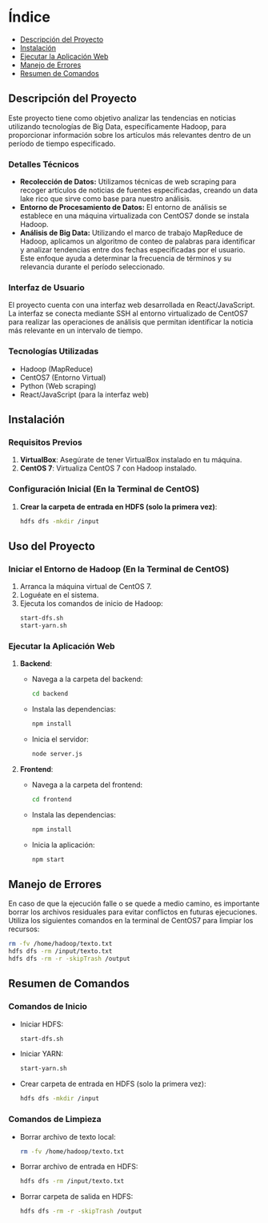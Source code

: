 
# Índice
- [Descripción del Proyecto](#descripción-del-proyecto)
- [Instalación](#instalación)
- [Ejecutar la Aplicación Web](#ejecutar-la-aplicación-web)
- [Manejo de Errores](#manejo-de-errores)
- [Resumen de Comandos](#resumen-de-comandos)

## Descripción del Proyecto

Este proyecto tiene como objetivo analizar las tendencias en noticias utilizando tecnologías de Big Data, específicamente Hadoop, para proporcionar información sobre los artículos más relevantes dentro de un período de tiempo especificado.

### Detalles Técnicos

- **Recolección de Datos:** Utilizamos técnicas de web scraping para recoger artículos de noticias de fuentes especificadas, creando un data lake rico que sirve como base para nuestro análisis.
- **Entorno de Procesamiento de Datos:** El entorno de análisis se establece en una máquina virtualizada con CentOS7 donde se instala Hadoop.
- **Análisis de Big Data:** Utilizando el marco de trabajo MapReduce de Hadoop, aplicamos un algoritmo de conteo de palabras para identificar y analizar tendencias entre dos fechas especificadas por el usuario. Este enfoque ayuda a determinar la frecuencia de términos y su relevancia durante el período seleccionado.

### Interfaz de Usuario

El proyecto cuenta con una interfaz web desarrollada en React/JavaScript. La interfaz se conecta mediante SSH al entorno virtualizado de CentOS7 para realizar las operaciones de análisis que permitan identificar la noticia más relevante en un intervalo de tiempo.

### Tecnologías Utilizadas

- Hadoop (MapReduce)
- CentOS7 (Entorno Virtual)
- Python (Web scraping)
- React/JavaScript (para la interfaz web)

## Instalación

### Requisitos Previos

1. **VirtualBox**: Asegúrate de tener VirtualBox instalado en tu máquina.
2. **CentOS 7**: Virtualiza CentOS 7 con Hadoop instalado.

### Configuración Inicial (En la Terminal de CentOS)

1. **Crear la carpeta de entrada en HDFS (solo la primera vez)**:
   ```bash
   hdfs dfs -mkdir /input
   ```

## Uso del Proyecto

### Iniciar el Entorno de Hadoop (En la Terminal de CentOS)

1. Arranca la máquina virtual de CentOS 7.
2. Loguéate en el sistema.
3. Ejecuta los comandos de inicio de Hadoop:
   ```bash
   start-dfs.sh
   start-yarn.sh
   ```

### Ejecutar la Aplicación Web

1. **Backend**:
   - Navega a la carpeta del backend:
     ```bash
     cd backend
     ```
   - Instala las dependencias:
     ```bash
     npm install
     ```
   - Inicia el servidor:
     ```bash
     node server.js
     ```

2. **Frontend**:
   - Navega a la carpeta del frontend:
     ```bash
     cd frontend
     ```
   - Instala las dependencias:
     ```bash
     npm install
     ```
   - Inicia la aplicación:
     ```bash
     npm start
     ```

## Manejo de Errores 

En caso de que la ejecución falle o se quede a medio camino, es importante borrar los archivos residuales para evitar conflictos en futuras ejecuciones. Utiliza los siguientes comandos en la terminal de CentOS7 para limpiar los recursos:

```bash
rm -fv /home/hadoop/texto.txt
hdfs dfs -rm /input/texto.txt
hdfs dfs -rm -r -skipTrash /output
```

## Resumen de Comandos

### Comandos de Inicio

- Iniciar HDFS:
  ```bash
  start-dfs.sh
  ```

- Iniciar YARN:
  ```bash
  start-yarn.sh
  ```

- Crear carpeta de entrada en HDFS (solo la primera vez):
  ```bash
  hdfs dfs -mkdir /input
  ```

### Comandos de Limpieza

- Borrar archivo de texto local:
  ```bash
  rm -fv /home/hadoop/texto.txt
  ```

- Borrar archivo de entrada en HDFS:
  ```bash
  hdfs dfs -rm /input/texto.txt
  ```

- Borrar carpeta de salida en HDFS:
  ```bash
  hdfs dfs -rm -r -skipTrash /output
  ```
